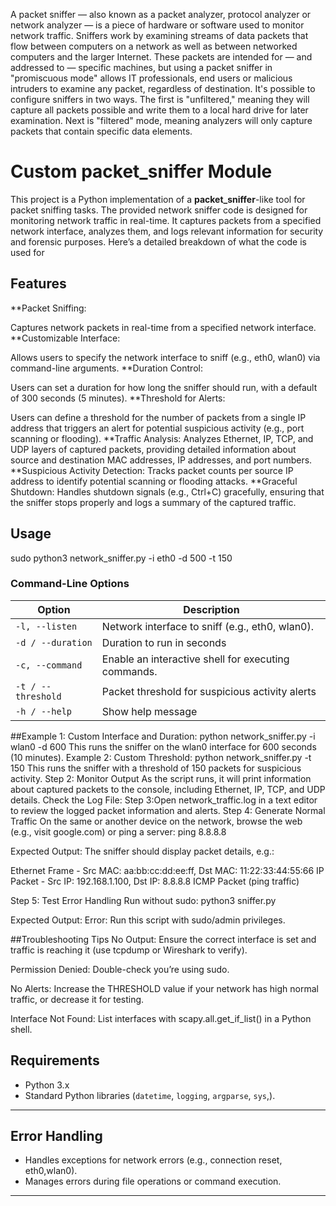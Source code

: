 
A packet sniffer — also known as a packet analyzer, protocol analyzer or network analyzer — is a piece of hardware or software used to monitor network traffic. Sniffers work by examining streams of data packets that flow between computers on a network as well as between networked computers and the larger Internet. These packets are intended for — and addressed to — specific machines, but using a packet sniffer in "promiscuous mode" allows IT professionals, end users or malicious intruders to examine any packet, regardless of destination. It's possible to configure sniffers in two ways. The first is "unfiltered," meaning they will capture all packets possible and write them to a local hard drive for later examination. Next is "filtered" mode, meaning analyzers will only capture packets that contain specific data elements.
# Custom packet_sniffer Module

This project is a Python implementation of a **packet_sniffer**-like tool for packet sniffing tasks. The provided network sniffer code is designed for monitoring network traffic in real-time. It captures packets from a specified network interface, analyzes them, and logs relevant information for security and forensic purposes. Here’s a detailed breakdown of what the code is used for

## Features

**Packet Sniffing:

  Captures network packets in real-time from a specified network interface.
**Customizable Interface:

  Allows users to specify the network interface to sniff (e.g., eth0, wlan0) via command-line arguments.
**Duration Control:

  Users can set a duration for how long the sniffer should run, with a default of 300 seconds (5 minutes).
**Threshold for Alerts:

  Users can define a threshold for the number of packets from a single IP address that triggers an alert for potential suspicious activity (e.g., port scanning or flooding).
**Traffic Analysis:
  Analyzes Ethernet, IP, TCP, and UDP layers of captured packets, providing detailed information about source and destination MAC addresses, IP addresses, and port numbers.
**Suspicious Activity Detection:
  Tracks packet counts per source IP address to identify potential scanning or flooding attacks.
**Graceful Shutdown:
  Handles shutdown signals (e.g., Ctrl+C) gracefully, ensuring that the sniffer stops properly and logs a summary of the captured traffic.

  
## Usage
 sudo python3 network_sniffer.py -i eth0 -d 500 -t 150 
### Command-Line Options

| Option | Description |
|--------|-------------|
| `-l, --listen`         | Network interface to sniff (e.g., eth0, wlan0). |
| `-d / --duration` | Duration to run in seconds |
| `-c, --command`        | Enable an interactive shell for executing commands. |
| `-t / --threshold`  | Packet threshold for suspicious activity alerts |
| `-h / --help`  |Show help message |


##Example 1: Custom Interface and Duration:
  python network_sniffer.py -i wlan0 -d 600
  This runs the sniffer on the wlan0 interface for 600 seconds (10 minutes).
Example 2: Custom Threshold:
  python network_sniffer.py -t 150
     This runs the sniffer with a threshold of 150 packets for suspicious activity.
Step 2: Monitor Output
    As the script runs, it will print information about captured packets to the console, including Ethernet, IP, TCP, and UDP details.
Check the Log File:
Step 3:Open network_traffic.log in a text editor to review the logged packet information and alerts.
Step 4: Generate Normal Traffic
  On the same or another device on the network, browse the web (e.g., visit google.com) or ping a server:
              ping 8.8.8.8

Expected Output: The sniffer should display packet details, e.g.:

Ethernet Frame - Src MAC: aa:bb:cc:dd:ee:ff, Dst MAC: 11:22:33:44:55:66
IP Packet - Src IP: 192.168.1.100, Dst IP: 8.8.8.8
ICMP Packet (ping traffic)


Step 5: Test Error Handling
Run without sudo:
    python3 sniffer.py

Expected Output:
Error: Run this script with sudo/admin privileges.



##Troubleshooting Tips
  No Output: Ensure the correct interface is set and traffic is reaching it (use tcpdump or Wireshark to verify).

  Permission Denied: Double-check you’re using sudo.

  No Alerts: Increase the THRESHOLD value if your network has high normal traffic, or decrease it for testing.

  Interface Not Found: List interfaces with scapy.all.get_if_list() in a Python shell.



## Requirements

- Python 3.x
- Standard Python libraries (`datetime`, `logging`, `argparse`, `sys`,).

---

## Error Handling

- Handles exceptions for network errors (e.g., connection reset, eth0,wlan0).
- Manages errors during file operations or command execution.

---

